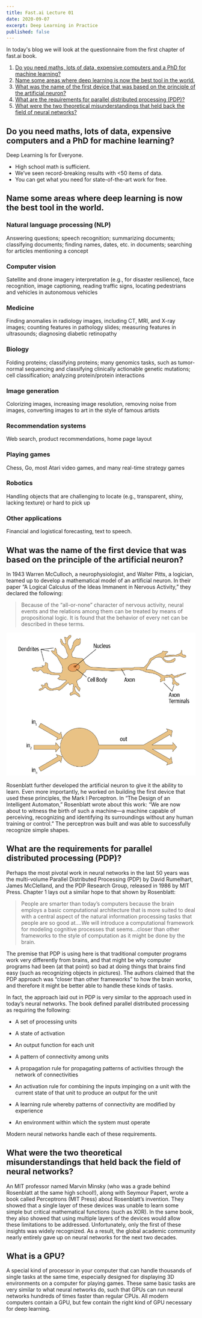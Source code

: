 ```yaml
---
title: Fast.ai Lecture 01
date: 2020-09-07
excerpt: Deep Learning in Practice
published: false
---
```


In today's blog we will look at the questionnaire from the first chapter of fast.ai book.

1. [Do you need maths, lots of data, expensive computers and a PhD for machine learning?](#q01)
2. [Name some areas where deep learning is now the best tool in the world.](#q02)
3. [What was the name of the first device that was based on the principle of the artificial neuron?](#q03)
4. [What are the requirements for parallel distributed processing (PDP)?](#q04)
5. [What were the two theoretical misunderstandings that held back the field of neural networks?](#q05)

## <a name="q01"/> Do you need maths, lots of data, expensive computers and a PhD for machine learning?

Deep Learning Is for Everyone.

- High school math is sufficient.
- We’ve seen record-breaking results with <50 items of data.
- You can get what you need for state-of-the-art work for free.

## <a name="q02"/> Name some areas where deep learning is now the best tool in the world.

### Natural language processing (NLP)

Answering questions; speech recognition; summarizing documents; classifying documents; finding names, dates, etc. in documents; searching for articles mentioning a concept

### Computer vision

Satellite and drone imagery interpretation (e.g., for disaster resilience), face recognition, image captioning, reading traffic signs, locating pedestrians and vehicles in autonomous vehicles

### Medicine

Finding anomalies in radiology images, including CT, MRI, and X-ray images; counting features in pathology slides; measuring features in ultrasounds; diagnosing diabetic retinopathy

### Biology

Folding proteins; classifying proteins; many genomics tasks, such as tumor-normal sequencing and classifying clinically actionable genetic mutations; cell classification; analyzing protein/protein interactions

### Image generation

Colorizing images, increasing image resolution, removing noise from images, converting images to art in the style of famous artists

### Recommendation systems

Web search, product recommendations, home page layout

### Playing games

Chess, Go, most Atari video games, and many real-time strategy games

### Robotics

Handling objects that are challenging to locate (e.g., transparent, shiny, lacking texture) or hard to pick up

### Other applications

Financial and logistical forecasting, text to speech.

## <a name="q03"/> What was the name of the first device that was based on the principle of the artificial neuron?

In 1943 Warren McCulloch, a neurophysiologist, and Walter Pitts, a logician, teamed up to develop a mathematical model of an artificial neuron. In their paper “A Logical Calculus of the Ideas Immanent in Nervous Activity,” they declared the following:

> Because of the “all-or-none” character of nervous activity, neural events and the relations among them can be treated by means of propositional logic. It is found that the behavior of every net can be described in these terms.

![Neural Network](./2020-09-07/artificial-neuron.png)

Rosenblatt further developed the artificial neuron to give it the ability to learn. Even more importantly, he worked on building the first device that used these principles, the Mark I Perceptron. In “The Design of an Intelligent Automaton,” Rosenblatt wrote about this work: “We are now about to witness the birth of such a machine—a machine capable of perceiving, recognizing and identifying its surroundings without any human training or control.” The perceptron was built and was able to successfully recognize simple shapes.

## <a name="q04"/> What are the requirements for parallel distributed processing (PDP)?

Perhaps the most pivotal work in neural networks in the last 50 years was the multi-volume Parallel Distributed Processing (PDP) by David Rumelhart, James McClelland, and the PDP Research Group, released in 1986 by MIT Press. Chapter 1 lays out a similar hope to that shown by Rosenblatt:

> People are smarter than today’s computers because the brain employs a basic computational architecture that is more suited to deal with a central aspect of the natural information processing tasks that people are so good at.…We will introduce a computational framework for modeling cognitive processes that seems…closer than other frameworks to the style of computation as it might be done by the brain.

The premise that PDP is using here is that traditional computer programs work very differently from brains, and that might be why computer programs had been (at that point) so bad at doing things that brains find easy (such as recognizing objects in pictures). The authors claimed that the PDP approach was “closer than other frameworks” to how the brain works, and therefore it might be better able to handle these kinds of tasks.

In fact, the approach laid out in PDP is very similar to the approach used in today’s neural networks. The book defined parallel distributed processing as requiring the following:

- A set of processing units

- A state of activation

- An output function for each unit

- A pattern of connectivity among units

- A propagation rule for propagating patterns of activities through the network of connectivities

- An activation rule for combining the inputs impinging on a unit with the current state of that unit to produce an output for the unit

- A learning rule whereby patterns of connectivity are modified by experience

- An environment within which the system must operate

Modern neural networks handle each of these requirements.

## <a name="q05"/> What were the two theoretical misunderstandings that held back the field of neural networks?

An MIT professor named Marvin Minsky (who was a grade behind Rosenblatt at the same high school!), along with Seymour Papert, wrote a book called Perceptrons (MIT Press) about Rosenblatt’s invention. They showed that a single layer of these devices was unable to learn some simple but critical mathematical functions (such as XOR). In the same book, they also showed that using multiple layers of the devices would allow these limitations to be addressed. Unfortunately, only the first of these insights was widely recognized. As a result, the global academic community nearly entirely gave up on neural networks for the next two decades.

## <a name="q06"/> What is a GPU?

A special kind of processor in your computer that can handle thousands of single tasks at the same time, especially designed for displaying 3D environments on a computer for playing games. These same basic tasks are very similar to what neural networks do, such that GPUs can run neural networks hundreds of times faster than regular CPUs. All modern computers contain a GPU, but few contain the right kind of GPU necessary for deep learning.
